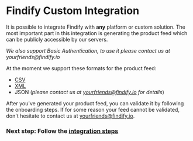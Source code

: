 # Findify Custom Integration

It is possible to integrate Findify with __any__ platform or custom solution. The most important part in this integration is generating  the product feed which can be publicly accessible by our servers. 

_We also support Basic Authentication, to use it please contact us at yourfriends@findify.io_

At the moment we support these formats for the product feed:

- [CSV](productFeedCSV.md)
- [XML](productFeedXML.md)
- JSON (_please contact us at yourfriends@findify.io for details_)

After you've generated your product feed, you can validate it by following the onboarding steps. If for some reason your feed cannot be validated, don't hesitate to contact us at yourfriends@findify.io.

### Next step: Follow the [integration steps](integration.md)

